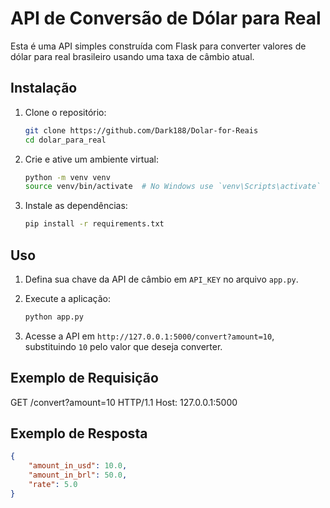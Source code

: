 # API de Conversão de Dólar para Real

Esta é uma API simples construída com Flask para converter valores de dólar para real brasileiro usando uma taxa de câmbio atual.

## Instalação

1. Clone o repositório:
    ```bash
    git clone https://github.com/Dark188/Dolar-for-Reais
    cd dolar_para_real
    ```

2. Crie e ative um ambiente virtual:
    ```bash
    python -m venv venv
    source venv/bin/activate  # No Windows use `venv\Scripts\activate`
    ```

3. Instale as dependências:
    ```bash
    pip install -r requirements.txt
    ```

## Uso

1. Defina sua chave da API de câmbio em `API_KEY` no arquivo `app.py`.

2. Execute a aplicação:
    ```bash
    python app.py
    ```

3. Acesse a API em `http://127.0.0.1:5000/convert?amount=10`, substituindo `10` pelo valor que deseja converter.

## Exemplo de Requisição

GET /convert?amount=10 HTTP/1.1
Host: 127.0.0.1:5000

## Exemplo de Resposta

```json
{
    "amount_in_usd": 10.0,
    "amount_in_brl": 50.0,
    "rate": 5.0
}


